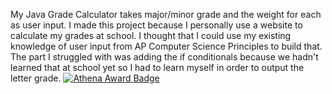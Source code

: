 My Java Grade Calculator takes major/minor grade and the weight for each as user input. I made this project because I personally use a website to calculate my grades at school. I thought that I could use my existing knowledge of user input from AP Computer Science Principles to build that. The part I struggled with was adding the if conditionals because we hadn't learned that at school yet so I had to learn myself in order to output the letter grade.
[![Athena Award Badge](https://img.shields.io/endpoint?url=https%3A%2F%2Faward.athena.hackclub.com%2Fapi%2Fbadge)](https://award.athena.hackclub.com?utm_source=readme)

